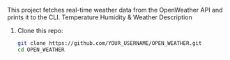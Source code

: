 This project fetches real-time weather data from the OpenWeather API and prints it to the CLI.
Temperature Humidity & Weather Description
1. Clone this repo:
   ```bash
   git clone https://github.com/YOUR_USERNAME/OPEN_WEATHER.git
   cd OPEN_WEATHER
